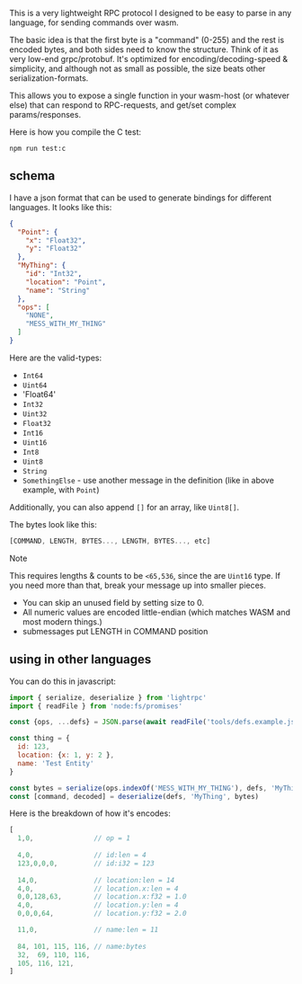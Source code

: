 This is a very lightweight RPC protocol I designed to be easy to parse in any language, for sending commands over wasm.

The basic idea is that the first byte is a "command" (0-255) and the rest is encoded bytes, and both sides need to know the structure. Think of it as very low-end grpc/protobuf. It's optimized for encoding/decoding-speed & simplicity, and although not as small as possible, the size beats other serialization-formats.

This allows you to expose a single function in your wasm-host (or whatever else) that can respond to RPC-requests, and get/set complex params/responses.

Here is how you compile the C test:

```
npm run test:c
```

## schema

I have a json format that can be used to generate bindings for different languages. It looks like this:

```json
{
  "Point": {
    "x": "Float32",
    "y": "Float32"
  },
  "MyThing": {
    "id": "Int32",
    "location": "Point",
    "name": "String"
  },
  "ops": [
    "NONE",
    "MESS_WITH_MY_THING"
  ]
}
```

Here are the valid-types:
- `Int64`
- `Uint64`
- 'Float64'
- `Int32`
- `Uint32`
- `Float32`
- `Int16`
- `Uint16`
- `Int8`
- `Uint8`
- `String`
- `SomethingElse` - use another message in the definition (like in above example, with `Point`)

Additionally, you can also append `[]` for an array, like `Uint8[]`.

The bytes look like this:

```js
[COMMAND, LENGTH, BYTES..., LENGTH, BYTES..., etc]
```

> [!NOTE]
> This requires lengths & counts to be `<65,536`, since the are `Uint16` type. If you need more than that, break your message up into smaller pieces.

- You can skip an unused field by setting size to 0.
- All numeric values are encoded little-endian (which matches WASM and most modern things.)
- submessages put LENGTH in COMMAND position

## using in other languages

You can do this in javascript:

```js
import { serialize, deserialize } from 'lightrpc'
import { readFile } from 'node:fs/promises'

const {ops, ...defs} = JSON.parse(await readFile('tools/defs.example.json', 'utf8'))

const thing = {
  id: 123,
  location: {x: 1, y: 2 },
  name: 'Test Entity'
}

const bytes = serialize(ops.indexOf('MESS_WITH_MY_THING'), defs, 'MyThing', thing)
const [command, decoded] = deserialize(defs, 'MyThing', bytes)
```

Here is the breakdown of how it's encodes:

```js
[
  1,0,               // op = 1
  
  4,0,               // id:len = 4
  123,0,0,0,         // id:i32 = 123
  
  14,0,              // location:len = 14
  4,0,               // location.x:len = 4
  0,0,128,63,        // location.x:f32 = 1.0
  4,0,               // location.y:len = 4
  0,0,0,64,          // location.y:f32 = 2.0

  11,0,              // name:len = 11
  
  84, 101, 115, 116, // name:bytes
  32,  69, 110, 116,
  105, 116, 121, 
]
```

